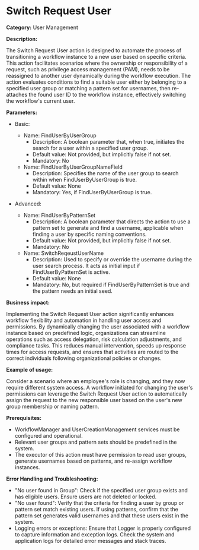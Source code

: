 # Switch Request User

**Category:** User Management

**Description:** 

The Switch Request User action is designed to automate the process of transitioning a workflow instance to a new user based on specific criteria. This action facilitates scenarios where the ownership or responsibility of a request, such as privilege access management (PAM), needs to be reassigned to another user dynamically during the workflow execution. The action evaluates conditions to find a suitable user either by belonging to a specified user group or matching a pattern set for usernames, then re-attaches the found user ID to the workflow instance, effectively switching the workflow's current user.

**Parameters:**

- Basic:
  - Name: FindUserByUserGroup
    - Description: A boolean parameter that, when true, initiates the search for a user within a specified user group.
    - Default value: Not provided, but implicitly false if not set.
    - Mandatory: No
  - Name: FindUserByUserGroupNameField
    - Description: Specifies the name of the user group to search within when FindUserByUserGroup is true.
    - Default value: None
    - Mandatory: Yes, if FindUserByUserGroup is true.

- Advanced:
  - Name: FindUserByPatternSet
    - Description: A boolean parameter that directs the action to use a pattern set to generate and find a username, applicable when finding a user by specific naming conventions.
    - Default value: Not provided, but implicitly false if not set.
    - Mandatory: No
  - Name: SwitchReqeustUserName
    - Description: Used to specify or override the username during the user search process. It acts as initial input if FindUserByPatternSet is active.
    - Default value: None
    - Mandatory: No, but required if FindUserByPatternSet is true and the pattern needs an initial seed.

**Business impact:** 

Implementing the Switch Request User action significantly enhances workflow flexibility and automation in handling user access and permissions. By dynamically changing the user associated with a workflow instance based on predefined logic, organizations can streamline operations such as access delegation, risk calculation adjustments, and compliance tasks. This reduces manual intervention, speeds up response times for access requests, and ensures that activities are routed to the correct individuals following organizational policies or changes.

**Example of usage:** 

Consider a scenario where an employee's role is changing, and they now require different system access. A workflow initiated for changing the user's permissions can leverage the Switch Request User action to automatically assign the request to the new responsible user based on the user's new group membership or naming pattern.

**Prerequisites:** 

- WorkflowManager and UserCreationManagement services must be configured and operational.
- Relevant user groups and pattern sets should be predefined in the system.
- The executor of this action must have permission to read user groups, generate usernames based on patterns, and re-assign workflow instances.

**Error Handling and Troubleshooting:** 

- "No user found in Group": Check if the specified user group exists and has eligible users. Ensure users are not deleted or locked.
- "No user found": Verify that the criteria for finding a user by group or pattern set match existing users. If using patterns, confirm that the pattern set generates valid usernames and that these users exist in the system.
- Logging errors or exceptions: Ensure that Logger is properly configured to capture information and exception logs. Check the system and application logs for detailed error messages and stack traces.